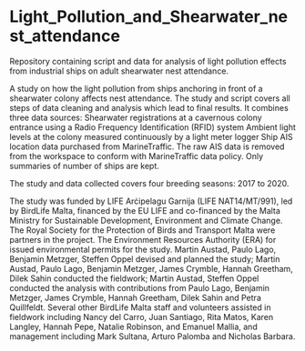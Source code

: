# Light_Pollution_and_Shearwater_nest_attendance
Repository containing script and data for analysis of light pollution effects from industrial ships on adult shearwater nest attendance.

A study on how the light pollution from ships anchoring in front of a shearwater colony affects nest attendance. The study and script covers all steps of data cleaning and analysis which lead to final results. It combines three data sources: 
Shearwater registrations at a cavernous colony entrance using a Radio Frequency Identification (RFID) system 
Ambient light levels at the colony measured continuously by a light meter logger
Ship AIS location data purchased from MarineTraffic. The raw AIS data is removed from the workspace to conform with MarineTraffic data policy. Only summaries of number of ships are kept. 

The study and data collected covers four breeding seasons: 2017 to 2020. 

The study was funded by LIFE Arċipelagu Garnija (LIFE NAT14/MT/991), led by BirdLife Malta, financed by the EU LIFE and co-financed by the Malta Ministry for Sustainable Development, Environment and Climate Change. The Royal Society for the Protection of Birds and Transport Malta were partners in the project. The Environment Resources Authority (ERA) for issued environmental permits for the study. 
Martin Austad, Paulo Lago, Benjamin Metzger, Steffen Oppel devised and planned the study; Martin Austad, Paulo Lago, Benjamin Metzger, James Crymble, Hannah Greetham, Dilek Sahin conducted the fieldwork; Martin Austad, Steffen Oppel conducted the analysis with contributions from Paulo Lago, Benjamin Metzger, James Crymble, Hannah Greetham, Dilek Sahin and Petra Quillfeldt. 
Several other BirdLife Malta staff and volunteers assisted in fieldwork including Nancy del Carro, Juan Santiago, Rita Matos, Karen Langley, Hannah Pepe, Natalie Robinson, and Emanuel Mallia, and management including Mark Sultana, Arturo Palomba and Nicholas Barbara.  
